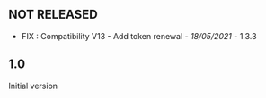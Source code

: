 

## NOT RELEASED

- FIX : Compatibility V13 - Add token renewal - *18/05/2021* - 1.3.3

## 1.0

Initial version


